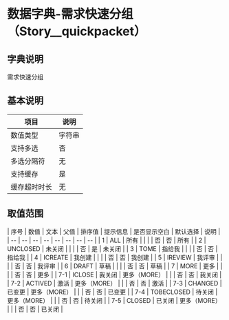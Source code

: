 # 数据字典-需求快速分组（Story__quickpacket）
## 字典说明
需求快速分组

## 基本说明
| 项目 | 说明 |
| -- | -- |
| 数值类型 | 字符串 |
| 支持多选 | 否 |
| 多选分隔符 | 无 |
| 支持缓存 | 是 |
| 缓存超时时长 | 无 |

## 取值范围
| 序号 | 数值 | 文本 | 父值 | 排序值 | 提示信息 | 是否显示空白 | 默认选择 | 说明 |
| -- | -- | -- | -- | -- | -- | -- | -- |
| 1 | ALL | 所有 |  |  |  | 否 | 否 | 所有 |
| 2 | UNCLOSED | 未关闭 |  |  |  | 否 | 是 | 未关闭 |
| 3 | TOME | 指给我 |  |  |  | 否 | 否 | 指给我 |
| 4 | ICREATE | 我创建 |  |  |  | 否 | 否 | 我创建 |
| 5 | IREVIEW | 我评审 |  |  |  | 否 | 否 | 我评审 |
| 6 | DRAFT | 草稿 |  |  |  | 否 | 否 | 草稿 |
| 7 | MORE | 更多 |  |  |  | 否 | 否 | 更多 |
| 7-1 | ICLOSE | 我关闭 | 更多（MORE） |  |  | 否 | 否 | 我关闭 |
| 7-2 | ACTIVED | 激活 | 更多（MORE） |  |  | 否 | 否 | 激活 |
| 7-3 | CHANGED | 已变更 | 更多（MORE） |  |  | 否 | 否 | 已变更 |
| 7-4 | TOBECLOSED | 待关闭 | 更多（MORE） |  |  | 否 | 否 | 待关闭 |
| 7-5 | CLOSED | 已关闭 | 更多（MORE） |  |  | 否 | 否 | 已关闭 |


